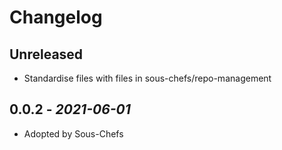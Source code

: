 # Changelog

## Unreleased

- Standardise files with files in sous-chefs/repo-management

## 0.0.2 - *2021-06-01*

- Adopted by Sous-Chefs
